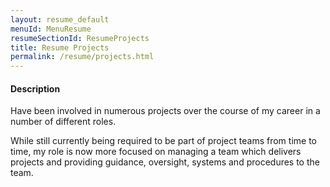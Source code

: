 ```yaml
---
layout: resume_default
menuId: MenuResume
resumeSectionId: ResumeProjects
title: Resume Projects
permalink: /resume/projects.html
---
```


<div class="container">

<div class="row">
<div class="col-md-12">            
<div markdown="1">

#### Description

Have been involved in numerous projects over the course of my career in a number of different roles.

While still currently being required to be part of project teams from time to time, my role is now more focused on managing a team which delivers projects and providing guidance, oversight, systems and procedures to the team.

</div> <!-- Markdown -->
</div> <!-- col -->
</div> <!-- row -->

</div>
